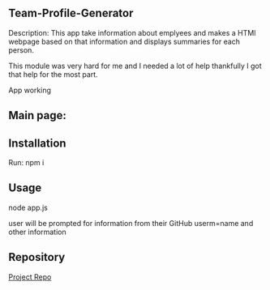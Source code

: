 ## Team-Profile-Generator

Description:
This app take information about emplyees and makes a HTMl webpage based on that information and displays summaries for each person.

This module was very hard for me and I needed a lot of help thankfully I got that help for the most part. 

App working




## Main page:




## Installation

Run:
npm i

## Usage

node app.js

user will be prompted for information from their GitHub userm=name and other information


## Repository

[Project Repo](https://github.com/kcs111/Team-Profile-Generator)
